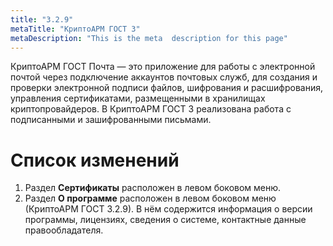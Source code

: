 ```yaml
---
title: "3.2.9"
metaTitle: "КриптоАРМ ГОСТ 3"
metaDescription: "This is the meta  description for this page"
---
```


КриптоАРМ ГОСТ Почта — это приложение для работы с электронной почтой через подключение аккаунтов почтовых служб, для создания и проверки электронной подписи файлов, шифрования и расшифрования, управления сертификатами, размещенными в хранилищах криптопровайдеров. В КриптоАРМ ГОСТ 3 реализована работа с подписанными и зашифрованными письмами.

# Список изменений
1. Раздел **Сертификаты** расположен в левом боковом меню.
2. Раздел **О программе** расположен в левом боковом меню (КриптоАРМ ГОСТ 3.2.9). В нём содержится информация о версии программы, лицензиях, сведения о системе, контактные данные правообладателя.